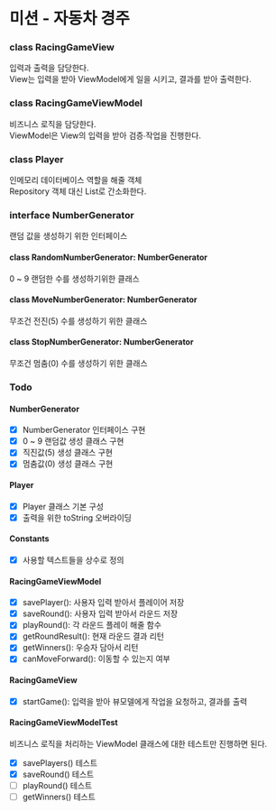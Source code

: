 # 미션 - 자동차 경주

### class RacingGameView

입력과 출력을 담당한다.  
View는 입력을 받아 ViewModel에게 일을 시키고, 결과를 받아 출력한다.

### class RacingGameViewModel

비즈니스 로직을 담당한다.  
ViewModel은 View의 입력을 받아 검증∙작업을 진행한다.

### class Player

인메모리 데이터베이스 역할을 해줄 객체  
Repository 객체 대신 List로 간소화한다.

### interface NumberGenerator

랜덤 값을 생성하기 위한 인터페이스

#### class RandomNumberGenerator: NumberGenerator

0 ~ 9 랜덤한 수를 생성하기위한 클래스

#### class MoveNumberGenerator: NumberGenerator

무조건 전진(5) 수를 생성하기 위한 클래스

#### class StopNumberGenerator: NumberGenerator

무조건 멈춤(0) 수를 생성하기 위한 클래스

### Todo

#### NumberGenerator

- [x] NumberGenerator 인터페이스 구현
- [x] 0 ~ 9 랜덤값 생성 클래스 구현
- [x] 직진값(5) 생성 클래스 구현
- [x] 멈춤값(0) 생성 클래스 구현

#### Player

- [x] Player 클래스 기본 구성
- [x] 출력을 위한 toString 오버라이딩

#### Constants

- [x] 사용할 텍스트들을 상수로 정의

#### RacingGameViewModel

- [x] savePlayer(): 사용자 입력 받아서 플레이어 저장
- [x] saveRound(): 사용자 입력 받아서 라운드 저장
- [x] playRound(): 각 라운드 플레이 해줄 함수
- [x] getRoundResult(): 현재 라운드 결과 리턴
- [x] getWinners(): 우승자 담아서 리턴
- [x] canMoveForward(): 이동할 수 있는지 여부

#### RacingGameView

- [x] startGame(): 입력을 받아 뷰모델에게 작업을 요청하고, 결과를 출력

#### RacingGameViewModelTest

비즈니스 로직을 처리하는 ViewModel 클래스에 대한 테스트만 진행하면 된다.

- [x] savePlayers() 테스트
- [x] saveRound() 테스트
- [ ] playRound() 테스트
- [ ] getWinners() 테스트